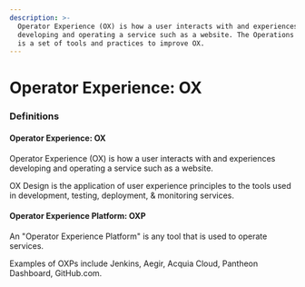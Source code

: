 ```yaml
---
description: >-
  Operator Experience (OX) is how a user interacts with and experiences
  developing and operating a service such as a website. The Operations Project
  is a set of tools and practices to improve OX.
---
```


# Operator Experience: OX

### Definitions

#### Operator Experience: OX

Operator Experience (OX) is how a user interacts with and experiences developing and operating a service such as a website.&#x20;

OX Design is the application of user experience principles to the tools used in development, testing, deployment, & monitoring services.

#### Operator Experience Platform: OXP

An "Operator Experience Platform" is any tool that is used to operate services.

Examples of OXPs include Jenkins, Aegir, Acquia Cloud, Pantheon Dashboard, GitHub.com.

